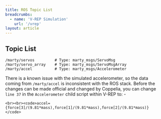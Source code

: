 ```yaml
---
title: ROS Topic List
breadcrumbs:
  - name: 'V-REP Simulation'
    url: '/vrep'
layout: article
---
```



## Topic List

    /marty/servos         # Type: marty_msgs/ServoMsg
    /marty/servo_array    # Type: marty_msgs/ServoMsgArray
    /marty/accel          # Type: marty_msgs/Accelerometer

<div class="alert warning padder tag">
<p> There is a known issue with the simulated accelerometer, so the data coming from <code>/marty/accel</code> is inconsistent with the ROS stack.
Before the changes can be made official and changed by Coppelia, you can change <code>line 37</code> in the <code>Accelerometer</code> child script within V-REP to: -

    <br><br><code>accel={force[3]/(9.81*mass),force[1]/(9.81*mass),force[2]/(9.81*mass)}</code>

<br>    
</p>
</div>
